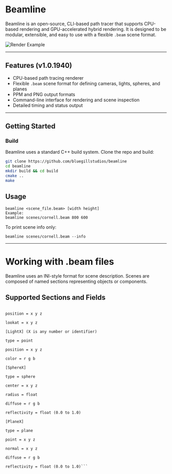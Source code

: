 # Beamline

Beamline is an open-source, CLI-based path tracer that supports CPU-based rendering and GPU-accelerated hybrid rendering. It is designed to be modular, extensible, and easy to use with a flexible `.beam` scene format.

![Render Example](docs/cornell.png) 

---

## Features (v1.0.1940)

- CPU-based path tracing renderer
- Flexible `.beam` scene format for defining cameras, lights, spheres, and planes
- PPM and PNG output formats
- Command-line interface for rendering and scene inspection
- Detailed timing and status output
--------------------

## Getting Started

### Build

Beamline uses a standard C++ build system. Clone the repo and build:

```bash
git clone https://github.com/bluegillstudios/beamline
cd beamline
mkdir build && cd build
cmake ..
make
```
## Usage

```
beamline <scene_file.beam> [width height]
Example:
beamline scenes/cornell.beam 800 600
```

To print scene info only:
```
beamline scenes/cornell.beam --info
```
-----------------------------

# Working with .beam files

Beamline uses an INI-style format for scene description. Scenes are composed of named sections representing objects or components.

## Supported Sections and Fields
```[Camera]

position = x y z

lookat = x y z

[LightX] (X is any number or identifier)

type = point

position = x y z

color = r g b

[SphereX]

type = sphere

center = x y z

radius = float

diffuse = r g b

reflectivity = float (0.0 to 1.0)

[PlaneX]

type = plane

point = x y z

normal = x y z

diffuse = r g b

reflectivity = float (0.0 to 1.0)```
